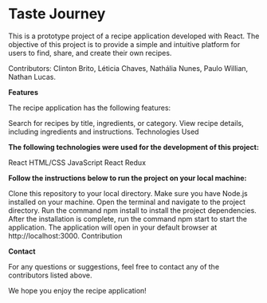 # Taste Journey
This is a prototype project of a recipe application developed with React. The objective of this project is to provide a simple and intuitive platform for users to find, share, and create their own recipes.

Contributors:
Clinton Brito, Léticia Chaves, Nathália Nunes, Paulo Willian, Nathan Lucas.

**Features**

The recipe application has the following features:

Search for recipes by title, ingredients, or category.
View recipe details, including ingredients and instructions.
Technologies Used

**The following technologies were used for the development of this project:**

React
HTML/CSS
JavaScript
React
Redux

**Follow the instructions below to run the project on your local machine:**

Clone this repository to your local directory.
Make sure you have Node.js installed on your machine.
Open the terminal and navigate to the project directory.
Run the command npm install to install the project dependencies.
After the installation is complete, run the command npm start to start the application.
The application will open in your default browser at http://localhost:3000.
Contribution



**Contact**

For any questions or suggestions, feel free to contact any of the contributors listed above.

We hope you enjoy the recipe application!
